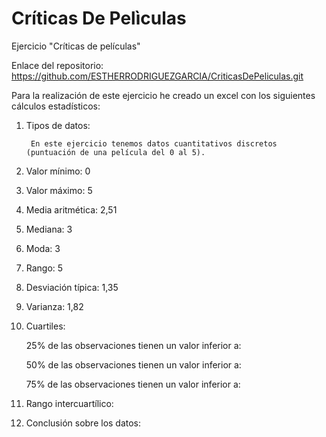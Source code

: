 # Críticas De Pelìculas
Ejercicio "Críticas de películas"

Enlace del repositorio: https://github.com/ESTHERRODRIGUEZGARCIA/CriticasDePeliculas.git

Para la realización de este ejercicio he creado un excel con los siguientes cálculos estadísticos:


1. Tipos de datos: 

        En este ejercicio tenemos datos cuantitativos discretos (puntuación de una película del 0 al 5).

2. Valor mínimo: 0
3. Valor máximo: 5
4. Media aritmética: 2,51
5. Mediana: 3
6. Moda: 3
7. Rango: 5
8. Desviación típica: 1,35
9. Varianza: 1,82
10. Cuartiles:

    25% de las observaciones tienen un valor inferior a:
  
    50% de las observaciones tienen un valor inferior a:
  
    75% de las observaciones tienen un valor inferior a:
  
11. Rango intercuartílico:
12. Conclusión sobre los datos:
